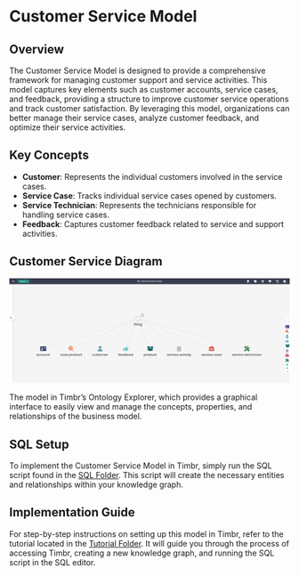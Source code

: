 # Customer Service Model

## Overview
The Customer Service Model is designed to provide a comprehensive framework for managing customer support and service activities. This model captures key elements such as customer accounts, service cases, and feedback, providing a structure to improve customer service operations and track customer satisfaction. By leveraging this model, organizations can better manage their service cases, analyze customer feedback, and optimize their service activities.

## Key Concepts
- **Customer**: Represents the individual customers involved in the service cases.
- **Service Case**: Tracks individual service cases opened by customers.
- **Service Technician**: Represents the technicians responsible for handling service cases.
- **Feedback**: Captures customer feedback related to service and support activities.

## Customer Service Diagram

![Attached Image of Model](./model.png)

The model in Timbr’s Ontology Explorer, which provides a graphical interface to easily view and manage the concepts, properties, and relationships of the business model.

## SQL Setup
To implement the Customer Service Model in Timbr, simply run the SQL script found in the [SQL Folder](./sql). This script will create the necessary entities and relationships within your knowledge graph.

## Implementation Guide
For step-by-step instructions on setting up this model in Timbr, refer to the tutorial located in the [Tutorial Folder](./tutorial). It will guide you through the process of accessing Timbr, creating a new knowledge graph, and running the SQL script in the SQL editor.
